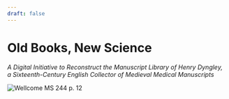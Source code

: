 ```yaml
---
draft: false
---
```

# Old Books, New Science
*A Digital Initiative to Reconstruct the Manuscript Library of Henry Dyngley, a Sixteenth-Century English Collector of Medieval Medical Manuscripts*

![Wellcome MS 244 p. 12](https://iiif.wellcomecollection.org/image/b19608652_MS_244_0013.JP2/full/2048%2C/0/default.jpg)


